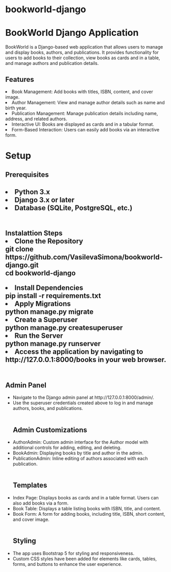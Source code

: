 ﻿# bookworld-django

<h1>BookWorld Django Application</h1>

BookWorld is a Django-based web application that allows users to manage and display books, authors, and publications. It provides functionality for users to add books to their collection, view books as cards and in a table, and manage authors and publication details.

<h2>Features</h2>
<li>Book Management: Add books with titles, ISBN, content, and cover image.</li>

<li>Author Management: View and manage author details such as name and birth year.</li>

<li>Publication Management: Manage publication details including name, address, and related authors.</li>

<li>Interactive UI: Books are displayed as cards and in a tabular format.</li>

<li>Form-Based Interaction: Users can easily add books via an interactive form.</li>

<h1>Setup</h1>
<h2>Prerequisites<h2>
  
<li>Python 3.x</li>

<li>Django 3.x or later</li>

<li>Database (SQLite, PostgreSQL, etc.)</li>

<br>
<h2>Instalattion Steps

<li>Clone the Repository</li>
git clone https://github.com/VasilevaSimona/bookworld-django.git
<br>
cd bookworld-django</p>
<li>Install Dependencies</li>
pip install -r requirements.txt
<li>Apply Migrations</li>
python manage.py migrate
<li>Create a Superuser</li>
python manage.py createsuperuser
<li>Run the Server</li>
python manage.py runserver
<li>Access the application by navigating to http://127.0.0.1:8000/books in your web browser.</li>

<br>
<h2>Admin Panel</h2>
<ul>
<li>Navigate to the Django admin panel at http://127.0.0.1:8000/admin/.</li>
<li>Use the superuser credentials created above to log in and manage authors, books, and publications.</li>
<br>
<h2>Admin Customizations</h2>
<li>AuthorAdmin: Custom admin interface for the Author model with additional controls for adding, editing, and deleting.</li>

<li>BookAdmin: Displaying books by title and author in the admin.</li>

<li>PublicationAdmin: Inline editing of authors associated with each publication.</li>
<br>
<h2>Templates</h2>
<li>Index Page: Displays books as cards and in a table format. Users can also add books via a form.</li>

<li>Book Table: Displays a table listing books with ISBN, title, and content.</li>

<li>Book Form: A form for adding books, including title, ISBN, short content, and cover image.</li>
<br>
<h2>Styling</h2>
<li>The app uses Bootstrap 5 for styling and responsiveness.</li>

<li>Custom CSS styles have been added for elements like cards, tables, forms, and buttons to enhance the user experience.</li>
